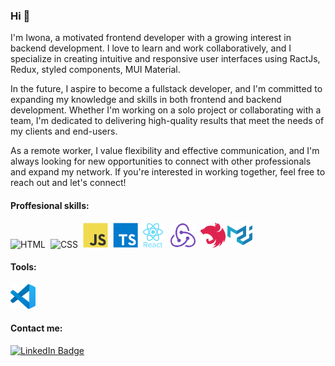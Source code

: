 ### Hi 👋
I'm Iwona, a motivated frontend developer with a growing interest in backend development. I love to learn and work collaboratively, and I specialize in creating intuitive and responsive user interfaces using RactJs, Redux, styled components, MUI Material.

In the future, I aspire to become a fullstack developer, and I'm committed to expanding my knowledge and skills in both frontend and backend development. Whether I'm working on a solo project or collaborating with a team, I'm dedicated to delivering high-quality results that meet the needs of my clients and end-users.

As a remote worker, I value flexibility and effective communication, and I'm always looking for new opportunities to connect with other professionals and expand my network. If you're interested in working together, feel free to reach out and let's connect!

#### Proffesional skills:
  <img src="https://icon-library.com/images/html5-icon/html5-icon-13.jpg" title="HTML5" alt="HTML" width="40" height="40"/>&nbsp;
    <img src="https://icon-library.com/images/css3-icon/css3-icon-28.jpg"  title="CSS3" alt="CSS" width="40" height="40"/>&nbsp;
  <img src="https://github.com/devicons/devicon/blob/master/icons/javascript/javascript-original.svg" title="JavaScript" alt="JavaScript" width="40" height="40"/>&nbsp;
    <img src="https://raw.githubusercontent.com/devicons/devicon/1119b9f84c0290e0f0b38982099a2bd027a48bf1/icons/typescript/typescript-plain.svg" title="TS" alt="TS" width="40" height="40"/>
    <img src="https://github.com/devicons/devicon/blob/master/icons/react/react-original-wordmark.svg" title="React" alt="React" width="40" height="40"/>&nbsp;
  <img src="https://github.com/devicons/devicon/blob/master/icons/redux/redux-original.svg" title="Redux" alt="Redux " width="40" height="40"/>&nbsp;
   <img src="https://raw.githubusercontent.com/devicons/devicon/1119b9f84c0290e0f0b38982099a2bd027a48bf1/icons/nestjs/nestjs-plain.svg" title="NestJS" alt="NestJS" width="40" height="40"/>
    <img src="https://raw.githubusercontent.com/devicons/devicon/1119b9f84c0290e0f0b38982099a2bd027a48bf1/icons/materialui/materialui-original.svg" title="MaterialUI" alt="MaterialUI" width="40" height="40"/>
   
   
#### Tools:
 <img src="https://raw.githubusercontent.com/devicons/devicon/1119b9f84c0290e0f0b38982099a2bd027a48bf1/icons/vscode/vscode-original.svg" title="VSC" alt="VSC" width="40" height="40"/>

#### Contact me:
  <a href="https://www.linkedin.com/in/iwona-gorbacz-a8aa64184/">
  <img src="https://img.shields.io/badge/LinkedIn-blue?style=for-the-badge&logo=linkedin&logoColor=white" alt="LinkedIn Badge"/>
  </a>
